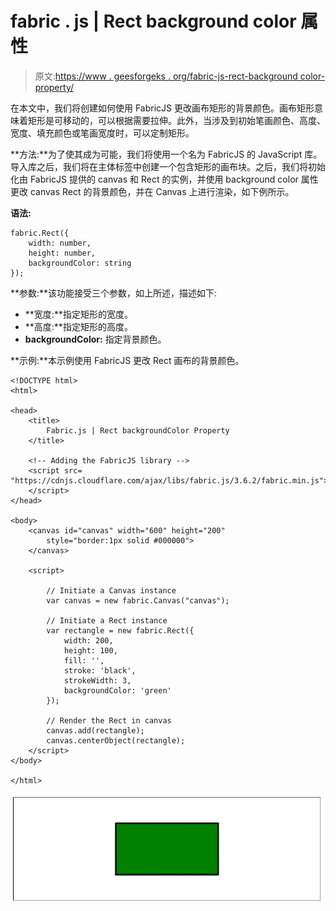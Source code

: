 # fabric . js | Rect background color 属性

> 原文:[https://www . geesforgeks . org/fabric-js-rect-background color-property/](https://www.geeksforgeeks.org/fabric-js-rect-backgroundcolor-property/)

在本文中，我们将创建如何使用 FabricJS 更改画布矩形的背景颜色。画布矩形意味着矩形是可移动的，可以根据需要拉伸。此外，当涉及到初始笔画颜色、高度、宽度、填充颜色或笔画宽度时，可以定制矩形。

**方法:**为了使其成为可能，我们将使用一个名为 FabricJS 的 JavaScript 库。导入库之后，我们将在主体标签中创建一个包含矩形的画布块。之后，我们将初始化由 FabricJS 提供的 canvas 和 Rect 的实例，并使用 background color 属性更改 canvas Rect 的背景颜色，并在 Canvas 上进行渲染，如下例所示。

**语法:**

```
fabric.Rect({
    width: number,
    height: number,
    backgroundColor: string
}); 
```

**参数:**该功能接受三个参数，如上所述，描述如下:

*   **宽度:**指定矩形的宽度。
*   **高度:**指定矩形的高度。
*   **backgroundColor:** 指定背景颜色。

**示例:**本示例使用 FabricJS 更改 Rect 画布的背景颜色。

```
<!DOCTYPE html> 
<html> 

<head> 
    <title> 
        Fabric.js | Rect backgroundColor Property
    </title> 

    <!-- Adding the FabricJS library -->
    <script src= 
"https://cdnjs.cloudflare.com/ajax/libs/fabric.js/3.6.2/fabric.min.js"> 
    </script> 
</head> 

<body> 
    <canvas id="canvas" width="600" height="200"
        style="border:1px solid #000000"> 
    </canvas> 

    <script> 

        // Initiate a Canvas instance 
        var canvas = new fabric.Canvas("canvas"); 

        // Initiate a Rect instance 
        var rectangle = new fabric.Rect({ 
            width: 200,
            height: 100,
            fill: '', 
            stroke: 'black', 
            strokeWidth: 3,
            backgroundColor: 'green'
        }); 

        // Render the Rect in canvas 
        canvas.add(rectangle); 
        canvas.centerObject(rectangle);
    </script> 
</body> 

</html>
```

![](img/9140394a95dc0f3eabd493dbc1447c30.png)
